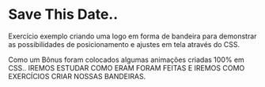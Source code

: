 # Save This Date..
Exercício exemplo criando uma logo em forma de bandeira para demonstrar as possibilidades de posicionamento e ajustes em tela através do CSS.

Como um Bônus foram colocados algumas animações criadas 100% em CSS..
IREMOS ESTUDAR COMO ERAM FORAM FEITAS E IREMOS COMO EXERCÍCIOS CRIAR NOSSAS
BANDEIRAS.
